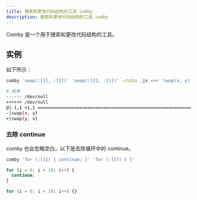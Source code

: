 ```yaml
---
title: 搜索和更改代码结构的工具 comby
description: 搜索和更改代码结构的工具 comby
---
```


Comby 是一个用于搜索和更改代码结构的工具。

## 实例

如下所示：

```bash
comby 'swap(:[1], :[2])' 'swap(:[2], :[1])' -stdin .js <<< 'swap(x, y)'

# 结果
------ /dev/null
++++++ /dev/null
@|-1,1 +1,1 ============================================================
-|swap(x, y)
+|swap(y, x)

```

### 去除 continue

comby 也会忽略空白，以下是去除循环中的 continue。

```bash
comby 'for (:[1]) { continue; }' 'for (:[1]) { }'
```

```js
for (i = 0; i < 10; i++) {
  continue;
}
```

```js
for (i = 0; i < 10; i++) {}
```

